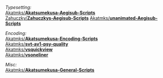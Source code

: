 *Typesetting:*  
[Akatmks/**Akatsumekusa-Aegisub-Scripts**](https://github.com/Akatmks/Akatsumekusa-Aegisub-Scripts)  
[Zahuczky/**Zahuczkys-Aegisub-Scripts**](https://github.com/Zahuczky/Zahuczkys-Aegisub-Scripts)
[Akatmks/**unanimated-Aegisub-Scripts**](https://github.com/Akatmks/unanimated-Aegisub-Scripts)  

*Encoding:*  
[Akatmks/**Akatsumekusa-Encoding-Scripts**](https://github.com/Akatmks/Akatsumekusa-Encoding-Scripts)  
[Akatmks/**svt-av1-psy-quality**](https://github.com/Akatmks/svt-av1-psy-quality)  
[Akatmks/**vsquickview**](https://github.com/Akatmks/vsquickview)  
[Akatmks/**vsoneliner**](https://github.com/Akatmks/vsoneliner)  

*Misc:*  
[Akatmks/**Akatsumekusa-General-Scripts**](https://github.com/Akatmks/Akatsumekusa-General-Scripts)  
